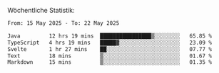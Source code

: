 
Wöchentliche Statistik:
<!--START_SECTION:waka-->

```txt
From: 15 May 2025 - To: 22 May 2025

Java         12 hrs 19 mins  ████████████████▒░░░░░░░░   65.85 %
TypeScript   4 hrs 19 mins   █████▓░░░░░░░░░░░░░░░░░░░   23.09 %
Svelte       1 hr 27 mins    ██░░░░░░░░░░░░░░░░░░░░░░░   07.77 %
Text         18 mins         ▒░░░░░░░░░░░░░░░░░░░░░░░░   01.67 %
Markdown     15 mins         ▒░░░░░░░░░░░░░░░░░░░░░░░░   01.35 %
```

<!--END_SECTION:waka-->
